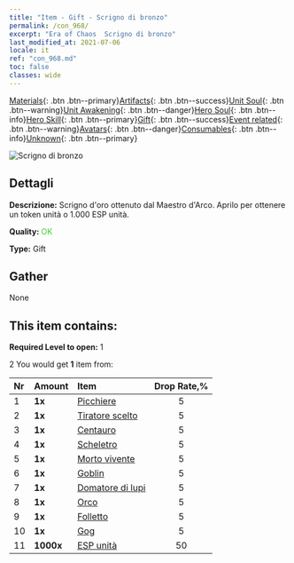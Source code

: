```yaml
---
title: "Item - Gift - Scrigno di bronzo"
permalink: /con_968/
excerpt: "Era of Chaos  Scrigno di bronzo"
last_modified_at: 2021-07-06
locale: it
ref: "con_968.md"
toc: false
classes: wide
---
```

 [Materials](/ItemsIT/){: .btn .btn--primary}[Artifacts](/ItemsIT/Artifacts/){: .btn .btn--success}[Unit Soul](/ItemsIT/UnitSoul/){: .btn .btn--warning}[Unit Awakening](/ItemsIT/UnitAwakening/){: .btn .btn--danger}[Hero Soul](/ItemsIT/HeroSoul/){: .btn .btn--info}[Hero Skill](/ItemsIT/HeroSkill/){: .btn .btn--primary}[Gift](/ItemsIT/Gift/){: .btn .btn--success}[Event related](/ItemsIT/Events/){: .btn .btn--warning}[Avatars](/ItemsIT/Avatars/){: .btn .btn--danger}[Consumables](/ItemsIT/Consumables/){: .btn .btn--info}[Unknown](/ItemsIT/Unknown/){: .btn .btn--primary}

 ![Scrigno di bronzo](/images/t/i_50001.png)

## Dettagli
 **Descrizione:** Scrigno d'oro ottenuto dal Maestro d'Arco. Aprilo per ottenere un token unità o 1.000 ESP unità.

 **Quality:** <span style="color: #32CD32">OK</span>

 **Type:** Gift

## Gather

  None

## This item contains:

 **Required Level to open:** 1

 2 You would get **1** item  from:

  | Nr | Amount |     Item    | Drop Rate,% |
  |:---|:-------|:------------|:---------:|
  | 1 |  **1x** | [Picchiere](/ItemsIT/unt_190/) | 5 | 
  | 2 |  **1x** | [Tiratore scelto](/ItemsIT/unt_191/) | 5 | 
  | 3 |  **1x** | [Centauro](/ItemsIT/unt_199/) | 5 | 
  | 4 |  **1x** | [Scheletro](/ItemsIT/unt_208/) | 5 | 
  | 5 |  **1x** | [Morto vivente](/ItemsIT/unt_209/) | 5 | 
  | 6 |  **1x** | [Goblin](/ItemsIT/unt_217/) | 5 | 
  | 7 |  **1x** | [Domatore di lupi](/ItemsIT/unt_218/) | 5 | 
  | 8 |  **1x** | [Orco](/ItemsIT/unt_219/) | 5 | 
  | 9 |  **1x** | [Folletto](/ItemsIT/unt_226/) | 5 | 
  | 10 |  **1x** | [Gog](/ItemsIT/unt_227/) | 5 | 
  | 11 |  **1000x** | [ESP unità](/ItemsIT/con_902/) | 50 | 
